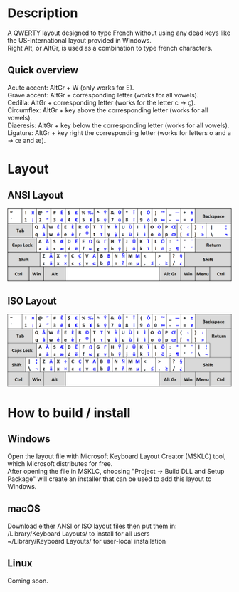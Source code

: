 <h1>Description</h1>

A QWERTY layout designed to type French without using any dead keys like the US-International layout provided in Windows.<br>
Right Alt, or AltGr, is used as a combination to type french characters.

<h2>Quick overview</h2>

Acute accent: AltGr + W (only works for E).<br>
Grave accent: AltGr + corresponding letter (works for all vowels).<br>
Cedilla: AltGr + corresponding letter (works for the letter c -> ç).<br>
Circumflex: AltGr + key above the corresponding letter (works for all vowels).<br>
Diaeresis: AltGr + key below the corresponding letter (works for all vowels).<br>
Ligature: AltGr + key right the corresponding letter (works for letters o and a -> œ and æ).

<h1>Layout</h1>

<h2>ANSI Layout</h2>
<img src="qwerty-fr_ansi.png" />
<h2>ISO Layout</h2>
<img src="qwerty-fr_iso.png" />

<h1>How to build / install</h1>

<h2>Windows</h2>

Open the layout file with Microsoft Keyboard Layout Creator (MSKLC) tool, which Microsoft distributes for free.<br>
After opening the file in MSKLC, choosing "Project -> Build DLL and Setup Package" will create an installer that can be used to add this layout to Windows.

<h2>macOS</h2>

Download either ANSI or ISO layout files then put them in:<br>
/Library/Keyboard Layouts/ to install for all users<br>
~/Library/Keyboard Layouts/ for user-local installation

<h2>Linux</h2>

Coming soon.